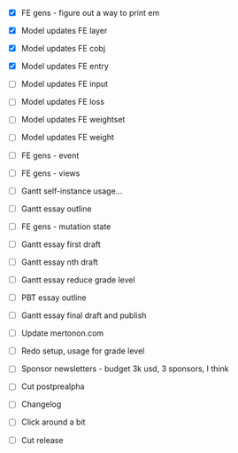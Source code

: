 - [x] FE gens - figure out a way to print em
- [x] Model updates FE layer
- [x] Model updates FE cobj
- [x] Model updates FE entry

- [ ] Model updates FE input
- [ ] Model updates FE loss
- [ ] Model updates FE weightset
- [ ] Model updates FE weight

- [ ] FE gens - event
- [ ] FE gens - views
- [ ] Gantt self-instance usage...
- [ ] Gantt essay outline

- [ ] FE gens - mutation state
- [ ] Gantt essay first draft

- [ ] Gantt essay nth draft
- [ ] Gantt essay reduce grade level
- [ ] PBT essay outline

- [ ] Gantt essay final draft and publish
- [ ] Update mertonon.com
- [ ] Redo setup, usage for grade level
- [ ] Sponsor newsletters - budget 3k usd, 3 sponsors, I think
- [ ] Cut postprealpha

- [ ] Changelog
- [ ] Click around a bit
- [ ] Cut release

